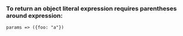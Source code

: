 ### To return an object literal expression requires parentheses around expression: 
`params => ({foo: "a"})`